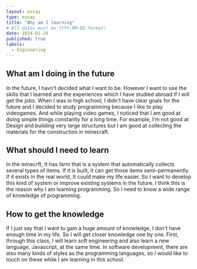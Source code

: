 ```yaml
---
layout: essay
type: essay
title: "Why am I learning"
# All dates must be YYYY-MM-DD format!
date: 2024-01-26
published: true
labels:
  - Engineering
---
```


## What am I doing in the future

In the future, I havn’t decided what I want to be. However I want to use the skills that I learned and the experiences which I have studied abroad If I will get the jobs. When I was in high school, I didn't have clear goals for the future and I decided to study programming because I like to play videogames. And while playing video games, I noticed that I am good at doing simple things constantly for a long time. For example, I’m not good at Design and building very large structures but I am good at collecting the materials for the construction in minecraft.

## What should I need to learn

 In the minecrft, It has farm that is a system that automatically collects several types of items. If it is built, it can get those items semi-permanently. If it exists in the real world, It could make my life easier. So I want to develop this kind of system or improve existing systems in the future. I think this is the reason why I am learning programming. So I need to know a wide range of knowledge of programming.

## How to get the knowledge

If I just say that I want to gain a huge amount of knowledge, I don't have enough time in my life. So I will get closer knowledge one by one. First, through this class, I will learn soft engineering and also learn a new language, Javascript, at the same time. In software development, there are also many kinds of styles as the programming languages, so I would like to touch on these while I am learning in this school.
